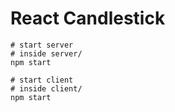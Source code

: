 # React Candlestick

```shell
# start server
# inside server/
npm start

# start client
# inside client/
npm start
```
